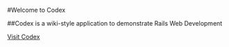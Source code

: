 #Welcome to Codex

##Codex is a wiki-style application to demonstrate Rails Web Development

[Visit Codex](http://safe-inlet-3257.herokuapp.com/)
